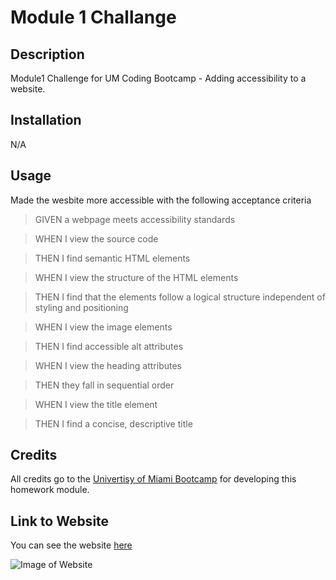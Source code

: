 
# Module 1 Challange 

## Description

Module1 Challenge for UM Coding Bootcamp - Adding accessibility to a website. 

## Installation

N/A

## Usage

Made the wesbite more accessible with the following acceptance criteria

>GIVEN a webpage meets accessibility standards

>WHEN I view the source code

>THEN I find semantic HTML elements

>WHEN I view the structure of the HTML elements

>THEN I find that the elements follow a logical structure independent of styling and positioning

>WHEN I view the image elements

>THEN I find accessible alt attributes

>WHEN I view the heading attributes

>THEN they fall in sequential order

>WHEN I view the title element

>THEN I find a concise, descriptive title


## Credits

All credits go to the [Univertisy of Miami Bootcamp](https://bootcamp.miami.edu/) for developing this homework module. 

## Link to Website

You can see the website [here](https://barrerse.github.io/horiseonRefactor/)

![Image of Website](https://user-images.githubusercontent.com/108836644/193148355-2751f954-7aa5-482c-b2c4-25bb8f0d036d.jpg)



